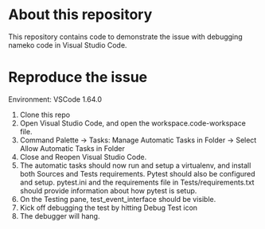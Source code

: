 # About this repository

This repository contains code to demonstrate the issue with debugging nameko code in Visual Studio Code. 

# Reproduce the issue

Environment: VSCode 1.64.0

1. Clone this repo
2. Open Visual Studio Code, and open the workspace.code-workspace file. 
3. Command Palette -> Tasks: Manage Automatic Tasks in Folder -> Select Allow Automatic Tasks in Folder
4. Close and Reopen Visual Studio Code.
5. The automatic tasks should now run and setup a virtualenv, and install both Sources and Tests requirements. Pytest should also be configured and setup. pytest.ini and the requirements file in Tests/requirements.txt should provide information about how pytest is setup.
6. On the Testing pane, test_event_interface should be visible. 
7. Kick off debugging the test by hitting Debug Test icon
8. The debugger will hang.

